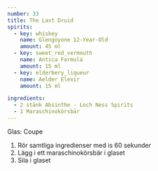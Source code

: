 ```yaml
---
number: 33
title: The Last Druid
spirits: 
  - key: whiskey
    name: Glengoyone 12-Year-Old
    amount: 45 ml
  - key: sweet_red_vermouth
    name: Antica Formula
    amount: 15 ml
  - key: elderbery_liqueur
    name: Aelder Elexir
    amount: 15 ml

ingredients: 
  - 2 stänk Absinthe - Loch Ness Spirits
  - 1 Maraschinokörsbär
---
```


Glas: Coupe

1) Rör samtliga ingredienser med is 60 sekunder  
2) Lägg i ett maraschinokörsbär i glaset  
3) Sila i glaset  
